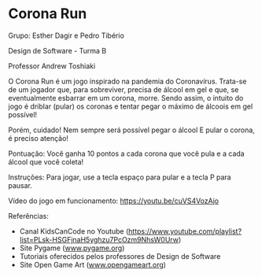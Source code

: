 # Corona Run

Grupo: Esther Dagir e Pedro Tibério

Design de Software - Turma B

Professor Andrew Toshiaki

O Corona Run é um jogo inspirado na pandemia do Coronavírus. 
Trata-se de um jogador que, para sobreviver, precisa de álcool em gel e que, se eventualmente esbarrar em um corona, morre. 
Sendo assim, o intuito do jogo é driblar (pular) os coronas e tentar pegar o máximo de álcoois em gel possível!

Porém, cuidado! Nem sempre será possível pegar o álcool E pular o corona, é preciso atenção!

Pontuação: Você ganha 10 pontos a cada corona que você pula e a cada álcool que você coleta!

Instruções: Para jogar, use a tecla espaço para pular e a tecla P para pausar.

Vídeo do jogo em funcionamento: https://youtu.be/cuVS4VozAjo

Referências:
- Canal KidsCanCode no Youtube (https://www.youtube.com/playlist?list=PLsk-HSGFjnaH5yghzu7PcOzm9NhsW0Urw)
- Site Pygame (www.pygame.org)
- Tutoriais oferecidos pelos professores de Design de Software
- Site Open Game Art (www.opengameart.org)